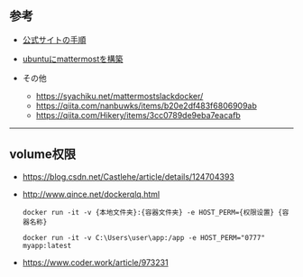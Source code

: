 ## 参考
* [公式サイトの手順](https://docs.mattermost.com/install/install-docker.html)
* [ubuntuにmattermostを構築](https://dev-daikichi.hatenablog.com/entry/2018/12/28/165531)

* その他
  * https://syachiku.net/mattermostslackdocker/
  * https://qiita.com/nanbuwks/items/b20e2df483f6806909ab
  * https://qiita.com/Hikery/items/3cc0789de9eba7eacafb

---

## volume权限
* https://blog.csdn.net/Castlehe/article/details/124704393

* http://www.qince.net/dockerqlq.html
  ```
  docker run -it -v {本地文件夹}:{容器文件夹} -e HOST_PERM={权限设置} {容器名称} 

  docker run -it -v C:\Users\user\app:/app -e HOST_PERM="0777" myapp:latest
  ```

* https://www.coder.work/article/973231